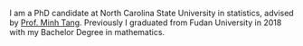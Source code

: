 
I am a PhD candidate at North Carolina State University in statistics, advised by [Prof. Minh Tang][Prof. Minh Tang]. Previously I graduated from Fudan University in 2018 with my Bachelor Degree in mathematics.

[Prof. Minh Tang]: https://minh-tang.github.io/
